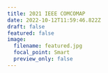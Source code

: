 ```yaml
---
title: 2021 IEEE COMCOMAP
date: 2022-10-12T11:59:46.822Z
draft: false
featured: false
image:
  filename: featured.jpg
  focal_point: Smart
  preview_only: false
---
```

